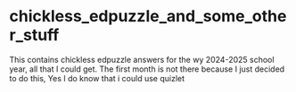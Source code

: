 # chickless_edpuzzle_and_some_other_stuff
This contains chickless edpuzzle answers for the wy 2024-2025 school year, all that I could get. The first month is not there because I just decided to do this, Yes I do know that i could use quizlet
